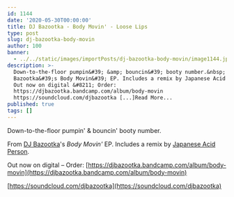 ```yaml
---
id: 1144
date: '2020-05-30T00:00:00'
title: DJ Bazootka - Body Movin' - Loose Lips
type: post
slug: dj-bazootka-body-movin
author: 100
banner:
  - ../../static/images/importPosts/dj-bazootka-body-movin/image1144.jpeg
description: >-
  Down-to-the-floor pumpin&#39; &amp; bouncin&#39; booty number.&nbsp; From DJ
  Bazootka&#39;s Body Movin&#39; EP. Includes a remix by Japanese Acid Person.
  Out now on digital &#8211; Order:
  https://djbazootka.bandcamp.com/album/body-movin
  https://soundcloud.com/djbazootka [...]Read More...
published: true
tags: []
---
```

Down-to-the-floor pumpin' & bouncin' booty number. 

From [DJ Bazootka](https://djbazootka.bandcamp.com/)'s _Body Movin'_ EP. Includes a remix by [Japanese Acid Person](https://japaneseacidperson.bandcamp.com/).

Out now on digital – Order: [](https://djbazootka.bandcamp.com/album/body-movin)[https://djbazootka.bandcamp.com/album/body-movin](https://djbazootka.bandcamp.com/album/body-movin)

[](https://soundcloud.com/djbazootka)[https://soundcloud.com/djbazootka](https://soundcloud.com/djbazootka)